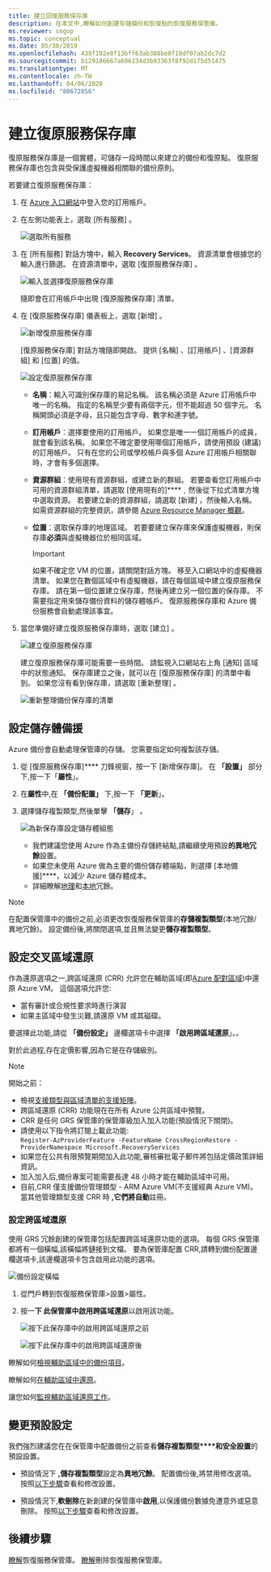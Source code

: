 ```yaml
---
title: 建立回復服務保存庫
description: 在本文中,瞭解如何創建存儲備份和恢復點的恢復服務保管庫。
ms.reviewer: sogup
ms.topic: conceptual
ms.date: 05/30/2019
ms.openlocfilehash: 439f102e8f13bff63ab388be8f10df07ab2dc7d2
ms.sourcegitcommit: b129186667a696134d3b93363f8f92d175d51475
ms.translationtype: MT
ms.contentlocale: zh-TW
ms.lasthandoff: 04/06/2020
ms.locfileid: "80672856"
---
```

# <a name="create-a-recovery-services-vault"></a>建立復原服務保存庫

復原服務保存庫是一個實體，可儲存一段時間以來建立的備份和復原點。 復原服務保存庫也包含與受保護虛擬機器相關聯的備份原則。

若要建立復原服務保存庫：

1. 在 [Azure 入口網站](https://portal.azure.com/)中登入您的訂用帳戶。

2. 在左側功能表上，選取 [所有服務]  。

    ![選取所有服務](./media/backup-create-rs-vault/click-all-services.png)

3. 在 [所有服務]  對話方塊中，輸入 **Recovery Services**。 資源清單會根據您的輸入進行篩選。 在資源清單中，選取 [復原服務保存庫]  。

    ![輸入並選擇復原服務保存庫](./media/backup-create-rs-vault/all-services.png)

    隨即會在訂用帳戶中出現 [復原服務保存庫] 清單。

4. 在 [復原服務保存庫]  儀表板上，選取 [新增]  。

    ![新增復原服務保存庫](./media/backup-create-rs-vault/add-button-create-vault.png)

    [復原服務保存庫]  對話方塊隨即開啟。 提供 [名稱]  、[訂用帳戶]  、[資源群組]  和 [位置]  的值。

    ![設定復原服務保存庫](./media/backup-create-rs-vault/create-new-vault-dialog.png)

   - **名稱**：輸入可識別保存庫的易記名稱。 該名稱必須是 Azure 訂用帳戶中唯一的名稱。 指定的名稱至少要有兩個字元，但不能超過 50 個字元。 名稱開頭必須是字母，且只能包含字母、數字和連字號。
   - **訂用帳戶**：選擇要使用的訂用帳戶。 如果您是唯一一個訂用帳戶的成員，就會看到該名稱。 如果您不確定要使用哪個訂用帳戶，請使用預設 (建議) 的訂用帳戶。 只有在您的公司或學校帳戶與多個 Azure 訂用帳戶相關聯時，才會有多個選擇。
   - **資源群組**：使用現有資源群組，或建立新的群組。 若要查看您訂用帳戶中可用的資源群組清單，請選取 [使用現有的]****﹐然後從下拉式清單方塊中選取資源。 若要建立新的資源群組，請選取 [新建]  ，然後輸入名稱。 如需資源群組的完整資訊，請參閱 [Azure Resource Manager 概觀](https://docs.microsoft.com/azure/azure-resource-manager/resource-group-overview)。
   - **位置**：選取保存庫的地理區域。 若要要建立保存庫來保護虛擬機器，則保存庫**必須**與虛擬機器位於相同區域。

      > [!IMPORTANT]
      > 如果不確定您 VM 的位置，請關閉對話方塊。 移至入口網站中的虛擬機器清單。 如果您在數個區域中有虛擬機器，請在每個區域中建立復原服務保存庫。 請在第一個位置建立保存庫，然後再建立另一個位置的保存庫。 不需要指定用來儲存備份資料的儲存體帳戶。 復原服務保存庫和 Azure 備份服務會自動處理該事宜。
      >
      >

5. 當您準備好建立復原服務保存庫時，選取 [建立]  。

    ![建立復原服務保存庫](./media/backup-create-rs-vault/click-create-button.png)

    建立復原服務保存庫可能需要一些時間。 請監視入口網站右上角 [通知]  區域中的狀態通知。 保存庫建立之後，就可以在 [復原服務保存庫] 的清單中看到。 如果您沒有看到保存庫，請選取 [重新整理]  。

     ![重新整理備份保存庫的清單](./media/backup-create-rs-vault/refresh-button.png)

## <a name="set-storage-redundancy"></a>設定儲存體備援

Azure 備份會自動處理保管庫的存儲。 您需要指定如何複製該存儲。

1. 從 [復原服務保存庫]**** 刀鋒視窗，按一下 [新增保存庫]。 在 **「設置」** 部分下,按一下「**屬性**」。
2. 在**屬性**中,在 **「備份配置」** 下,按一下 **「更新**」。

3. 選擇儲存複製類型,然後單擊 **「儲存**」 。

     ![為新保存庫設定儲存體組態](./media/backup-try-azure-backup-in-10-mins/recovery-services-vault-backup-configuration.png)

   - 我們建議您使用 Azure 作為主備份存儲終結點,請繼續使用預設**的異地冗餘**設置。
   - 如果您未使用 Azure 做為主要的備份儲存體端點，則選擇 [本地備援]****，以減少 Azure 儲存體成本。
   - 詳細瞭解[地理](../storage/common/storage-redundancy-grs.md)和[本地](../storage/common/storage-redundancy-lrs.md)冗餘。

> [!NOTE]
> 在配置保管庫中的備份之前,必須更改恢復服務保管庫的**存儲複製類型**(本地冗餘/異地冗餘)。 設定備份後,將關閉選項,並且無法變更**儲存複製類型**。

## <a name="set-cross-region-restore"></a>設定交叉區域還原

作為還原選項之一,跨區域還原 (CRR) 允許您在輔助區域(即[Azure 配對區域](https://docs.microsoft.com/azure/best-practices-availability-paired-regions))中還原 Azure VM。 這個選項允許您:

- 當有審計或合規性要求時進行演習
- 如果主區域中發生災難,請還原 VM 或其磁碟。

要選擇此功能,請從 **「備份設定」** 邊欄選項卡中選擇 **「啟用跨區域還原**」。。

對於此過程,存在定價影響,因為它是在存儲級別。

>[!NOTE]
>開始之前：
>
>- 檢視[支援類型與區域清單的支援矩陣](backup-support-matrix.md#cross-region-restore)。
>- 跨區域還原 (CRR) 功能現在在所有 Azure 公共區域中預覽。
>- CRR 是任何 GRS 保管庫的保管庫級加入加入功能(預設情況下關閉)。
>- 請使用以下指令將訂閱上載此功能:<br>
>  `Register-AzProviderFeature -FeatureName CrossRegionRestore -ProviderNamespace Microsoft.RecoveryServices`
>- 如果您在公共有限預覽期間加入此功能,審核審批電子郵件將包括定價政策詳細資訊。
>- 加入加入后,備份專案可能需要長達 48 小時才能在輔助區域中可用。
>- 目前,CRR 僅支援備份管理類型 - ARM Azure VM(不支援經典 Azure VM)。  當其他管理類型支援 CRR 時 **,它們將自動**註冊。

### <a name="configure-cross-region-restore"></a>設定跨區域還原

使用 GRS 冗餘創建的保管庫包括配置跨區域還原功能的選項。 每個 GRS 保管庫都將有一個橫幅,該橫幅將鏈接到文檔。 要為保管庫配置 CRR,請轉到備份配置邊欄選項卡,該邊欄選項卡包含啟用此功能的選項。

 ![備份設定橫幅](./media/backup-azure-arm-restore-vms/banner.png)

1. 從門戶轉到恢復服務保管庫>設置>屬性。
2. 按一**下 此保管庫中啟用跨區域還原**以啟用該功能。

   ![按下此保存庫中的啟用跨區域還原之前](./media/backup-azure-arm-restore-vms/backup-configuration1.png)

   ![按下此保存庫中的啟用跨區域還原後](./media/backup-azure-arm-restore-vms/backup-configuration2.png)

瞭解如何[檢視輔助區域中的備份項目](backup-azure-arm-restore-vms.md#view-backup-items-in-secondary-region)。

瞭解如何[在輔助區域中還原](backup-azure-arm-restore-vms.md#restore-in-secondary-region)。

讓您如何[監視輔助區域還原工作](backup-azure-arm-restore-vms.md#monitoring-secondary-region-restore-jobs)。

## <a name="modifying-default-settings"></a>變更預設設定

我們強烈建議您在在保管庫中配置備份之前查看**儲存複製類型****和安全設置**的預設設置。

- 預設情況下 **,儲存複製類型**設定為**異地冗餘**。 配置備份後,將禁用修改選項。 按照[以下步驟](https://docs.microsoft.com/azure/backup/backup-create-rs-vault#set-storage-redundancy)查看和修改設置。

- 預設情況下,**軟刪除**在新創建的保管庫中**啟用**,以保護備份數據免遭意外或惡意刪除。 按照[以下步驟](https://docs.microsoft.com/azure/backup/backup-azure-security-feature-cloud#disabling-soft-delete)查看和修改設置。

## <a name="next-steps"></a>後續步驟

[瞭解](backup-azure-recovery-services-vault-overview.md)恢復服務保管庫。
[瞭解](backup-azure-delete-vault.md)刪除恢復服務保管庫。
